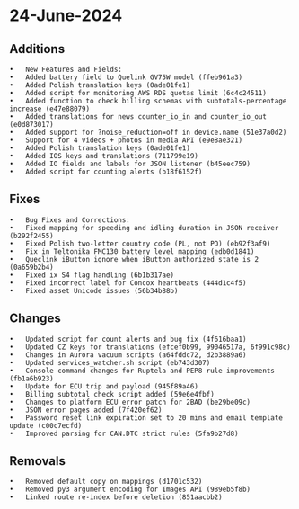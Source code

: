 # 24-June-2024

## Additions

	•	New Features and Fields:
	•	Added battery field to Quelink GV75W model (ffeb961a3)
	•	Added Polish translation keys (0ade01fe1)
	•	Added script for monitoring AWS RDS quotas limit (6c4c24511)
	•	Added function to check billing schemas with subtotals-percentage increase (e47e88079)
	•	Added translations for news counter_io_in and counter_io_out (e0d873017)
	•	Added support for ?noise_reduction=off in device.name (51e37a0d2)
	•	Support for 4 videos + photos in media API (e9e8ae321)
	•	Added Polish translation keys (0ade01fe1)
	•	Added IOS keys and translations (711799e19)
	•	Added IO fields and labels for JSON listener (b45eec759)
	•	Added script for counting alerts (b18f6152f)

## Fixes

	•	Bug Fixes and Corrections:
	•	Fixed mapping for speeding and idling duration in JSON receiver (b292f2455)
	•	Fixed Polish two-letter country code (PL, not PO) (eb92f3af9)
	•	Fix in Teltonika FMC130 battery level mapping (edb0d1841)
	•	Queclink iButton ignore when iButton authorized state is 2 (0a659b2b4)
	•	Fixed ix S4 flag handling (6b1b317ae)
	•	Fixed incorrect label for Concox heartbeats (444d1c4f5)
	•	Fixed asset Unicode issues (56b34b88b)

## Changes

	•	Updated script for count alerts and bug fix (4f616baa1)
	•	Updated CZ keys for translations (efcef0b99, 99046517a, 6f991c98c)
	•	Changes in Aurora vacuum scripts (a64fddc72, d2b3889a6)
	•	Updated services_watcher.sh script (eb743d307)
	•	Console command changes for Ruptela and PEP8 rule improvements (fb1a6b923)
	•	Update for ECU trip and payload (945f89a46)
	•	Billing subtotal check script added (59e6e4fbf)
	•	Changes to platform ECU error patch for 2BAD (be29be09c)
	•	JSON error pages added (7f420ef62)
	•	Password reset link expiration set to 20 mins and email template update (c00c7ecfd)
	•	Improved parsing for CAN.DTC strict rules (5fa9b27d8)

## Removals

	•	Removed default copy on mappings (d1701c532)
	•	Removed py3 argument encoding for Images API (989eb5f8b)
	•	Linked route re-index before deletion (851aacbb2)